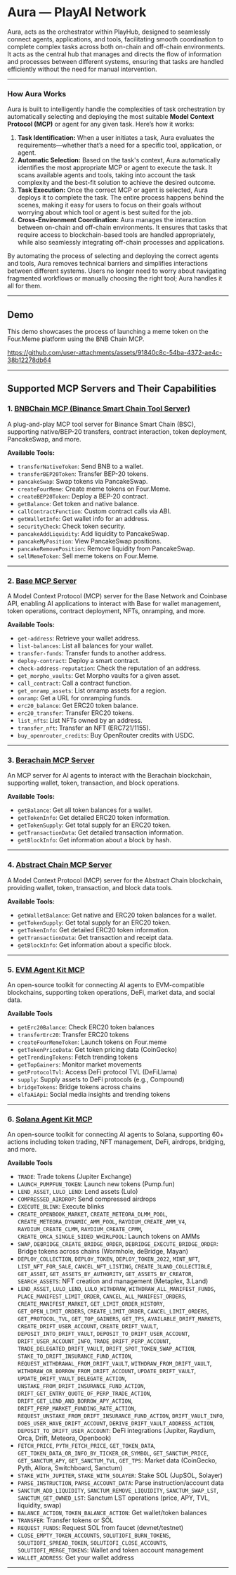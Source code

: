 # Aura — PlayAI Network

Aura, acts as the orchestrator within PlayHub, designed to seamlessly connect agents, applications, and tools, facilitating smooth coordination to complete complex tasks across both on-chain and off-chain environments. It acts as the central hub that manages and directs the flow of information and processes between different systems, ensuring that tasks are handled efficiently without the need for manual intervention.

---

### **How Aura Works**

Aura is built to intelligently handle the complexities of task orchestration by automatically selecting and deploying the most suitable **Model Context Protocol (MCP)** or agent for any given task. Here’s how it works:

1. **Task Identification:** When a user initiates a task, Aura evaluates the requirements—whether that’s a need for a specific tool, application, or agent.
2. **Automatic Selection:** Based on the task's context, Aura automatically identifies the most appropriate MCP or agent to execute the task. It scans available agents and tools, taking into account the task complexity and the best-fit solution to achieve the desired outcome.
3. **Task Execution:** Once the correct MCP or agent is selected, Aura deploys it to complete the task. The entire process happens behind the scenes, making it easy for users to focus on their goals without worrying about which tool or agent is best suited for the job.
4. **Cross-Environment Coordination:** Aura manages the interaction between on-chain and off-chain environments. It ensures that tasks that require access to blockchain-based tools are handled appropriately, while also seamlessly integrating off-chain processes and applications.

By automating the process of selecting and deploying the correct agents and tools, Aura removes technical barriers and simplifies interactions between different systems. Users no longer need to worry about navigating fragmented workflows or manually choosing the right tool; Aura handles it all for them.

---

## Demo

This demo showcases the process of launching a meme token on the Four.Meme platform using the BNB Chain MCP.

https://github.com/user-attachments/assets/91840c8c-54ba-4372-ae4c-38b12278db64

---

## Supported MCP Servers and Their Capabilities

### 1. [**BNBChain MCP (Binance Smart Chain Tool Server)**](https://github.com/TermiX-official/bsc-mcp)

A plug-and-play MCP tool server for Binance Smart Chain (BSC), supporting native/BEP-20 transfers, contract interaction, token deployment, PancakeSwap, and more.

**Available Tools:**

- `transferNativeToken`: Send BNB to a wallet.
- `transferBEP20Token`: Transfer BEP-20 tokens.
- `pancakeSwap`: Swap tokens via PancakeSwap.
- `createFourMeme`: Create meme tokens on Four.Meme.
- `createBEP20Token`: Deploy a BEP-20 contract.
- `getBalance`: Get token and native balance.
- `callContractFunction`: Custom contract calls via ABI.
- `getWalletInfo`: Get wallet info for an address.
- `securityCheck`: Check token security.
- `pancakeAddLiquidity`: Add liquidity to PancakeSwap.
- `pancakeMyPosition`: View PancakeSwap positions.
- `pancakeRemovePosition`: Remove liquidity from PancakeSwap.
- `sellMemeToken`: Sell meme tokens on Four.Meme.

---

### 2. [**Base MCP Server**](https://github.com/base/base-mcp)

A Model Context Protocol (MCP) server for the Base Network and Coinbase API, enabling AI applications to interact with Base for wallet management, token operations, contract deployment, NFTs, onramping, and more.

**Available Tools:**

- `get-address`: Retrieve your wallet address.
- `list-balances`: List all balances for your wallet.
- `transfer-funds`: Transfer funds to another address.
- `deploy-contract`: Deploy a smart contract.
- `check-address-reputation`: Check the reputation of an address.
- `get_morpho_vaults`: Get Morpho vaults for a given asset.
- `call_contract`: Call a contract function.
- `get_onramp_assets`: List onramp assets for a region.
- `onramp`: Get a URL for onramping funds.
- `erc20_balance`: Get ERC20 token balance.
- `erc20_transfer`: Transfer ERC20 tokens.
- `list_nfts`: List NFTs owned by an address.
- `transfer_nft`: Transfer an NFT (ERC721/1155).
- `buy_openrouter_credits`: Buy OpenRouter credits with USDC.

---

### 3. [**Berachain MCP Server**](https://github.com/PlayAINetwork/bera-mcp)

An MCP server for AI agents to interact with the Berachain blockchain, supporting wallet, token, transaction, and block operations.

**Available Tools:**

- `getBalance`: Get all token balances for a wallet.
- `getTokenInfo`: Get detailed ERC20 token information.
- `getTokenSupply`: Get total supply for an ERC20 token.
- `getTransactionData`: Get detailed transaction information.
- `getBlockInfo`: Get information about a block by hash.

---

### 4. [**Abstract Chain MCP Server**](https://github.com/PlayAINetwork/abstract-mcp)

A Model Context Protocol (MCP) server for the Abstract Chain blockchain, providing wallet, token, transaction, and block data tools.

**Available Tools:**

- `getWalletBalance`: Get native and ERC20 token balances for a wallet.
- `getTokenSupply`: Get total supply for an ERC20 token.
- `getTokenInfo`: Get detailed ERC20 token information.
- `getTransactionData`: Get transaction and receipt data.
- `getBlockInfo`: Get information about a specific block.

---

### 5. [**EVM Agent Kit MCP**](https://github.com/mcp-dao/evm-agent-kit)

An open-source toolkit for connecting AI agents to EVM-compatible blockchains, supporting token operations, DeFi, market data, and social data.

**Available Tools**

- `getErc20Balance`: Check ERC20 token balances
- `transferErc20`: Transfer ERC20 tokens
- `createFourMemeToken`: Launch tokens on Four.meme
- `getTokenPriceData`: Get token pricing data (CoinGecko)
- `getTrendingTokens`: Fetch trending tokens
- `getTopGainers`: Monitor market movements
- `getProtocolTvl`: Access DeFi protocol TVL (DeFiLlama)
- `supply`: Supply assets to DeFi protocols (e.g., Compound)
- `bridgeTokens`: Bridge tokens across chains
- `elfaAiApi`: Social media insights and trending tokens

---

### 6. [**Solana Agent Kit MCP**](https://github.com/sendaifun/solana-agent-kit)

An open-source toolkit for connecting AI agents to Solana, supporting 60+ actions including token trading, NFT management, DeFi, airdrops, bridging, and more.

**Available Tools**

- `TRADE`: Trade tokens (Jupiter Exchange)
- `LAUNCH_PUMPFUN_TOKEN`: Launch new tokens (Pump.fun)
- `LEND_ASSET`, `LULO_LEND`: Lend assets (Lulo)
- `COMPRESSED_AIRDROP`: Send compressed airdrops
- `EXECUTE_BLINK`: Execute blinks
- `CREATE_OPENBOOK_MARKET`, `CREATE_METEORA_DLMM_POOL`, `CREATE_METEORA_DYNAMIC_AMM_POOL`, `RAYDIUM_CREATE_AMM_V4`, `RAYDIUM_CREATE_CLMM`, `RAYDIUM_CREATE_CPMM`, `CREATE_ORCA_SINGLE_SIDED_WHIRLPOOL`: Launch tokens on AMMs
- `SWAP`, `DEBRIDGE_CREATE_BRIDGE_ORDER`, `DEBRIDGE_EXECUTE_BRIDGE_ORDER`: Bridge tokens across chains (Wormhole, deBridge, Mayan)
- `DEPLOY_COLLECTION`, `DEPLOY_TOKEN`, `DEPLOY_TOKEN_2022`, `MINT_NFT`, `LIST_NFT_FOR_SALE`, `CANCEL_NFT_LISTING`, `CREATE_3LAND_COLLECTIBLE`, `GET_ASSET`, `GET_ASSETS_BY_AUTHORITY`, `GET_ASSETS_BY_CREATOR`, `SEARCH_ASSETS`: NFT creation and management (Metaplex, 3.Land)
- `LEND_ASSET`, `LULO_LEND`, `LULO_WITHDRAW`, `WITHDRAW_ALL_MANIFEST_FUNDS`, `PLACE_MANIFEST_LIMIT_ORDER`, `CANCEL_ALL_MANIFEST_ORDERS`, `CREATE_MANIFEST_MARKET`, `GET_LIMIT_ORDER_HISTORY`, `GET_OPEN_LIMIT_ORDERS`, `CREATE_LIMIT_ORDER`, `CANCEL_LIMIT_ORDERS`, `GET_PROTOCOL_TVL`, `GET_TOP_GAINERS`, `GET_TPS`, `AVAILABLE_DRIFT_MARKETS`, `CREATE_DRIFT_USER_ACCOUNT`, `CREATE_DRIFT_VAULT`, `DEPOSIT_INTO_DRIFT_VAULT`, `DEPOSIT_TO_DRIFT_USER_ACCOUNT`, `DRIFT_USER_ACCOUNT_INFO`, `TRADE_DRIFT_PERP_ACCOUNT`, `TRADE_DELEGATED_DRIFT_VAULT`, `DRIFT_SPOT_TOKEN_SWAP_ACTION`, `STAKE_TO_DRIFT_INSURANCE_FUND_ACTION`, `REQUEST_WITHDRAWAL_FROM_DRIFT_VAULT`, `WITHDRAW_FROM_DRIFT_VAULT`, `WITHDRAW_OR_BORROW_FROM_DRIFT_ACCOUNT`, `UPDATE_DRIFT_VAULT`, `UPDATE_DRIFT_VAULT_DELEGATE_ACTION`, `UNSTAKE_FROM_DRIFT_INSURANCE_FUND_ACTION`, `DRIFT_GET_ENTRY_QUOTE_OF_PERP_TRADE_ACTION`, `DRIFT_GET_LEND_AND_BORROW_APY_ACTION`, `DRIFT_PERP_MARKET_FUNDING_RATE_ACTION`, `REQUEST_UNSTAKE_FROM_DRIFT_INSURANCE_FUND_ACTION`, `DRIFT_VAULT_INFO`, `DOES_USER_HAVE_DRIFT_ACCOUNT`, `DERIVE_DRIFT_VAULT_ADDRESS_ACTION`, `DEPOSIT_TO_DRIFT_USER_ACCOUNT`: DeFi integrations (Jupiter, Raydium, Orca, Drift, Meteora, Openbook)
- `FETCH_PRICE`, `PYTH_FETCH_PRICE`, `GET_TOKEN_DATA`, `GET_TOKEN_DATA_OR_INFO_BY_TICKER_OR_SYMBOL`, `GET_SANCTUM_PRICE`, `GET_SANCTUM_APY`, `GET_SANCTUM_TVL`, `GET_TPS`: Market data (CoinGecko, Pyth, Allora, Switchboard, Sanctum)
- `STAKE_WITH_JUPITER`, `STAKE_WITH_SOLAYER`: Stake SOL (JupSOL, Solayer)
- `PARSE_INSTRUCTION`, `PARSE_ACCOUNT_DATA`: Parse instruction/account data
- `SANCTUM_ADD_LIQUIDITY`, `SANCTUM_REMOVE_LIQUIDITY`, `SANCTUM_SWAP_LST`, `SANCTUM_GET_OWNED_LST`: Sanctum LST operations (price, APY, TVL, liquidity, swap)
- `BALANCE_ACTION`, `TOKEN_BALANCE_ACTION`: Get wallet/token balances
- `TRANSFER`: Transfer tokens or SOL
- `REQUEST_FUNDS`: Request SOL from faucet (devnet/testnet)
- `CLOSE_EMPTY_TOKEN_ACCOUNTS`, `SOLUTIOFI_BURN_TOKENS`, `SOLUTIOFI_SPREAD_TOKEN`, `SOLUTIOFI_CLOSE_ACCOUNTS`, `SOLUTIOFI_MERGE_TOKENS`: Wallet and token account management
- `WALLET_ADDRESS`: Get your wallet address

---

